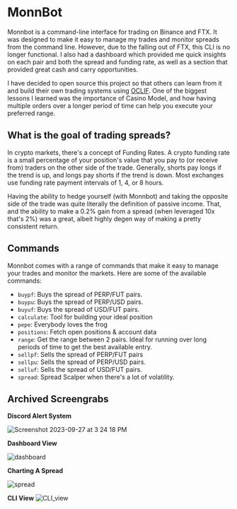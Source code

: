 # MonnBot

Monnbot is a command-line interface for trading on Binance and FTX. It was designed to make it easy to manage my trades and monitor spreads from the command line. However, due to the falling out of FTX, this CLI is no longer functional. I also had a dashboard which provided me quick insights on each pair and both the spread and funding rate, as well as a section that provided great cash and carry opportunities. 

I have decided to open source this project so that others can learn from it and build their own trading systems using [OCLIF](https://oclif.io/). One of the biggest lessons I learned was the importance of Casino Model, and how having multiple orders over a longer period of time can help you execute your preferred range.

## What is the goal of trading spreads?

In crypto markets, there's a concept of Funding Rates. A crypto funding rate is a small percentage of your position's value that you pay to (or receive from) traders on the other side of the trade. Generally, shorts pay longs if the trend is up, and longs pay shorts if the trend is down. Most exchanges use funding rate payment intervals of 1, 4, or 8 hours. 

Having the ability to hedge yourself (with Monnbot) and taking the opposite side of the trade was quite literally the definition of passive income. That, and the ability to make a 0.2% gain from a spread (when leveraged 10x that's 2%) was a great, albeit highly degen way of making a pretty consistent return.

## Commands

Monnbot comes with a range of commands that make it easy to manage your trades and monitor the markets. Here are some of the available commands:

- `buypf`: Buys the spread of PERP/FUT pairs.
- `buypu`: Buys the spread of PERP/USD pairs.
- `buyuf`: Buys the spread of USD/FUT pairs.
- `calculate`: Tool for building your ideal position
- `pepe`: Everybody loves the frog
- `positions`: Fetch open positions & account data
- `range`: Get the range between 2 pairs. Ideal for running over long periods of time to get the best available entry.
- `sellpf`: Sells the spread of PERP/FUT pairs
- `sellpu`: Sells the spread of PERP/USD pairs.
- `selluf`: Sells the spread of USD/FUT pairs.
- `spread`: Spread Scalper when there's a lot of volatility.

## Archived Screengrabs

**Discord Alert System**

![Screenshot 2023-09-27 at 3 24 18 PM](https://github.com/RyanMoreau/monnbot/assets/3619317/586f484d-5f17-4d41-a221-85313291930b)

**Dashboard View**

![dashboard](https://github.com/RyanMoreau/monnbot/assets/3619317/35495753-4864-4a85-9c85-4955420f1904)

**Charting A Spread**

![spread](https://github.com/RyanMoreau/monnbot/assets/3619317/3accb756-fc92-450a-86eb-b6cd98d2ed29)

**CLI View**
![CLI_view](https://github.com/RyanMoreau/monnbot/assets/3619317/c489ad83-21b2-4df0-932f-040fe9237a15)

